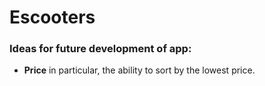 # Escooters

### Ideas for future development of app:
* <strong>Price</strong> in particular, the ability to sort by the lowest price.
